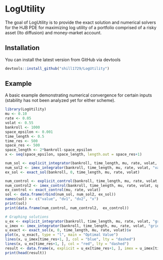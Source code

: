 
# LogUtility

<!-- badges: start -->
<!-- badges: end -->

The goal of LogUtility is to provide the exact solution and numerical solvers for the HJB PDE for maximizing log utility of
a portfolio comprised of a risky asset (Ito diffusion) and money-market account.

## Installation

You can install the latest version from GitHub via devtools

``` r
devtools::install_github("shill1729/LogUtility")
```

## Example

A basic example demonstrating numerical convergence for certain inputs (stability has not been analyzed yet for either scheme).

```r
library(LogUtility)
mu <- 0.10
rate <- 0.05
volat <- 0.55
bankroll <- 1000
space_epsilon <- 0.001
time_length <- 0.5
time_res <- 500
space_res <- 500
space_length <- 2*bankroll-space_epsilon
x <- seq(space_epsilon, space_length, length.out = space_res+1)

num_sol <- explicit_integrator(bankroll, time_length, mu, rate, volat, "value", space_epsilon, time_res, space_res)
num_sol2 <- imex_integrator(bankroll, time_length, mu, rate, volat, "value", space_epsilon, time_res, space_res)
ex_sol <- exact_sol(bankroll, 0, time_length, mu, rate, volat)

num_control <- explicit_control(bankroll, time_length, mu, rate, volat, space_epsilon, time_res, space_res)
num_control2 <- imex_control(bankroll, time_length, mu, rate, volat, space_epsilon, time_res, space_res)
ex_control <- exact_control(mu, rate, volat)
sol <- data.frame(rbind(num_sol, num_sol2, ex_sol))
names(sol) <- c("value", "dv1", "dv2", "x")
print(sol)
print(data.frame(num_control, num_control2,  ex_control))

# Graphing solutions
u_ex <- explicit_integrator(bankroll, time_length, mu, rate, volat, "grid", space_epsilon, time_res, space_res)
u_imex <- imex_integrator(bankroll, time_length, mu, rate, volat, "grid", space_epsilon, time_res, space_res)
u_exact <- exact_sol(x, 0, time_length, mu, rate, volat)$v
plot(x, u_exact, type = "l", main = "Optimal Value")
lines(x, u_imex[time_res+1, ], col = "blue", lty = "dashed")
lines(x, u_ex[time_res+1, ], col = "red", lty = "dashed")
result <- data.frame(x, explicit = u_ex[time_res+1, ], imex = u_imex[time_res+1,], exact = u_exact)
print(head(result))
```


